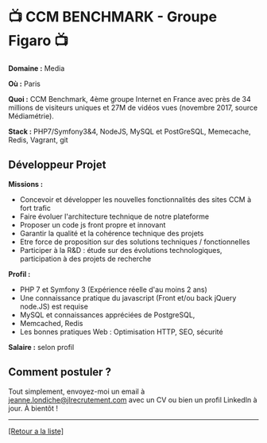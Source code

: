 # 📺 CCM BENCHMARK - Groupe Figaro 📺

**Domaine :** Media

**Où :** Paris

**Quoi :** CCM Benchmark, 4ème groupe Internet en France avec près de 34 millions de visiteurs uniques et 27M de vidéos vues (novembre 2017, source Médiamétrie).

**Stack :** PHP7/Symfony3&4, NodeJS, MySQL et PostGreSQL, Memecache, Redis, Vagrant, git

## Développeur Projet

**Missions :** 

* Concevoir et développer les nouvelles fonctionnalités des sites CCM à fort trafic
* Faire évoluer l'architecture technique de notre plateforme 
* Proposer un code js front propre et innovant
* Garantir la qualité et la cohérence technique des projets
* Etre force de proposition sur des solutions techniques / fonctionnelles
* Participer à la R&D : étude sur des évolutions technologiques, participation à des projets de recherche

**Profil :** 

* PHP 7 et Symfony 3 (Expérience réelle d'au moins 2 ans)
* Une connaissance pratique du javascript (Front et/ou back jQuery node.JS) est requise
* MySQL et connaissances appréciées de PostgreSQL, 
* Memcached, Redis
* Les bonnes pratiques Web : Optimisation HTTP, SEO, sécurité

**Salaire :** selon profil

## Comment postuler ?

Tout simplement, envoyez-moi un email à jeanne.londiche@jlrecrutement.com avec un CV ou bien un profil LinkedIn à jour. À bientôt ! 

----
<a href="https://github.com/jlondiche/job-board-php/blob/master/README.md">[Retour a la liste]</a>

